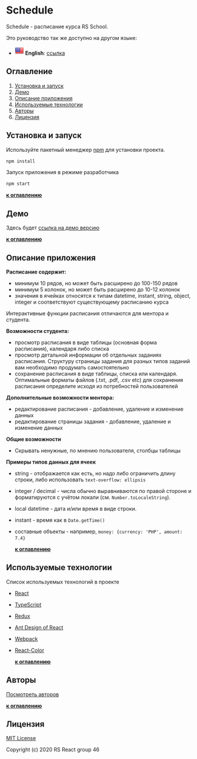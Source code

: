 # Schedule

Schedule - расписание курса RS School.

Это руководство так же доступно на другом языке:

- ![en](https://raw.githubusercontent.com/gosquared/flags/master/flags/flags/shiny/24/United-States.png) **English**: [ссылка]()

## Оглавление

1.  [Установка и запуск](#setup)
2.  [Демо](#demo)
3.  [Описание приложения](#description)
4.  [Используемые технологии](#tech)
5.  [Авторы](#contributors)
6.  [Лицензия](#license)

## <a name="setup">Установка и запуск</a>

Используйте пакетный менеджер [npm](https://www.npmjs.com/get-npm) для установки проекта.

```bash
npm install
```

Запуск приложения в режиме разработчика

```bash
npm start
```

**[к оглавлению](#Оглавление)**

## <a name="demo">Демо</a>

Здесь будет [ссылка на демо версию]()

**[к оглавлению](#Оглавление)**

## <a name="description">Описание приложения</a>

**Расписание содержит:**

- минимум 10 рядов, но может быть расширено до 100-150 рядов
- минимум 5 колонок, но может быть расширено до 10-12 колонок
- значения в ячейках относятся к типам datetime, instant, string, object, integer и соответствуют существующему расписанию курса

Интерактивные функции расписания отличаются для ментора и студента.

**Возможности студента:**

- просмотр расписания в виде таблицы (основная форма расписания), календаря либо списка
- просмотр детальной информации об отдельных заданиях расписания. Структуру страницы задания для разных типов заданий вам необходимо продумать самостоятельно
- сохранение расписания в виде таблицы, списка или календаря. Оптимальные форматы файлов (.txt, .pdf, .csv etc) для сохранения расписания определите исходя из потребностей пользователей

**Дополнительные возможности ментора:**

- редактирование расписания - добавление, удаление и изменение данных
- редактирование страницы задания - добавление, удаление и изменение данных

**Общие возможности**

- Скрывать ненужные, по мнению пользователя, столбцы таблицы

**Примеры типов данных для ячеек**

- string - отображается как есть, но надо либо ограничить длину строки, либо использовать `text-overflow: ellipsis`
- integer / decimal - числа обычно выравниваются по правой стороне и форматируются с учётом локали (см. `Number.toLocaleString`).
- local datetime - дата и/или время в виде строки.
- instant - время как в `Date.getTime()`
- составные объекты - например, `money: {currency: 'PHP', amount: 7.4}`

  **[к оглавлению](#Оглавление)**

## <a name="tech">Используемые технологии</a>

Список используемых технологий в проекте

- [React](https://reactjs.org/)
- [TypeScript](https://www.typescriptlang.org/)
- [Redux](https://redux.js.org/basics/usage-with-react)
- [Ant Design of React](https://ant.design/docs/react/introduce)
- [Webpack](https://webpack.js.org/)
- [React-Color](https://github.com/casesandberg/react-color)

  **[к оглавлению](#Оглавление)**

## <a name="contributors">Авторы</a>

[Посмотреть авторов](https://github.com/Darzamat12/schedule/graphs/contributors)

**[к оглавлению](#Оглавление)**

## <a name="license">Лицензия</a>

[MIT License](https://choosealicense.com/licenses/mit/)

Copyright (c) 2020 RS React group 46
